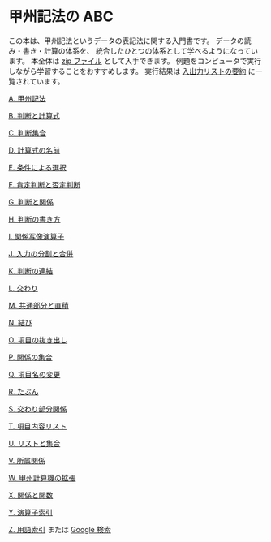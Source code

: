 <!-- -*- coding: utf-8 -*- -->

# 甲州記法の ABC


この本は、甲州記法というデータの表記法に関する入門書です。
データの読み・書き・計算の体系を、
統合したひとつの体系として学べるようになっています。
本全体は [zip ファイル][zip] として入手できます。
例題をコンピュータで実行しながら学習することをおすすめします。
実行結果は [入出力リストの要約][sum] に一覧されています。


[A. 甲州記法][A]

[B. 判断と計算式][B]

[C. 判断集合][C]

[D. 計算式の名前][D]

[E. 条件による選択][E]

[F. 肯定判断と否定判断][F]

[G. 判断と関係][G]

[H. 判断の書き方][H]

[I. 関係写像演算子][I]

[J. 入力の分割と合併][J]

[K. 判断の連結][K]

[L. 交わり][L]

[M. 共通部分と直積][M]

[N. 結び][N]

[O. 項目の抜き出し][O]

[P. 関係の集合][P]

[Q. 項目名の変更][Q]

[R. たぶん][R]

[S. 交わり部分関係][S]

[T. 項目内容リスト][T]

[U. リストと集合][U]

[V. 所属関係][V]

[W. 甲州計算機の拡張][W]

[X. 関係と関数][X]

[Y. 演算子索引][Y]

[Z. 用語索引][Z] または [Google 検索][Google]


[A]: section/A
[B]: section/B
[C]: section/C
[D]: section/D
[E]: section/E
[F]: section/F
[G]: section/G
[H]: section/H
[I]: section/I
[J]: section/J
[K]: section/K
[L]: section/L
[M]: section/M
[N]: section/N
[O]: section/O
[P]: section/P
[Q]: section/Q
[R]: section/R
[S]: section/S
[T]: section/T
[U]: section/U
[V]: section/V
[W]: section/W
[X]: section/X
[Y]: section/Y
[Z]: section/Z

[sum]: INOUT-SUMMARY.md
[zip]: https://github.com/seinokatsuhiro/abc-of-koshucode/archive/master.zip
[Google]: https://www.google.com/cse/publicurl?cx=014037774401679920196:skkz2klef7o

